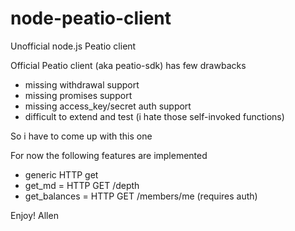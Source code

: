 # node-peatio-client
Unofficial node.js Peatio client

Official Peatio client (aka peatio-sdk) has few drawbacks
- missing withdrawal support
- missing promises support
- missing access_key/secret auth support
- difficult to extend and test (i hate those self-invoked functions)

So i have to come up with this one

For now the following features are implemented
- generic HTTP get
- get_md = HTTP GET /depth
- get_balances = HTTP GET /members/me (requires auth)

Enjoy! Allen